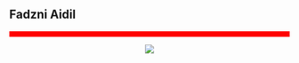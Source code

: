 ## Fadzni Aidil
<div style='width:100%; height:10px; background-color:red;'>
  
  
</div>
<p align="center">
  <img src="https://media.tenor.com/nc2MBVm1MMEAAAAC/sayori-death-death-sayori.gif">
</p>
